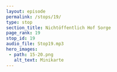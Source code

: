 ```yaml
---
layout: episode
permalink: /stops/19/
type: stop
section_title: Nichtöffentlich Hof Sorge
page_rank: 19
stop_id: 19
audio_file: Stop19.mp3
hero_images:
 - path: 15-20.png
   alt_text: Minikarte
---
```

